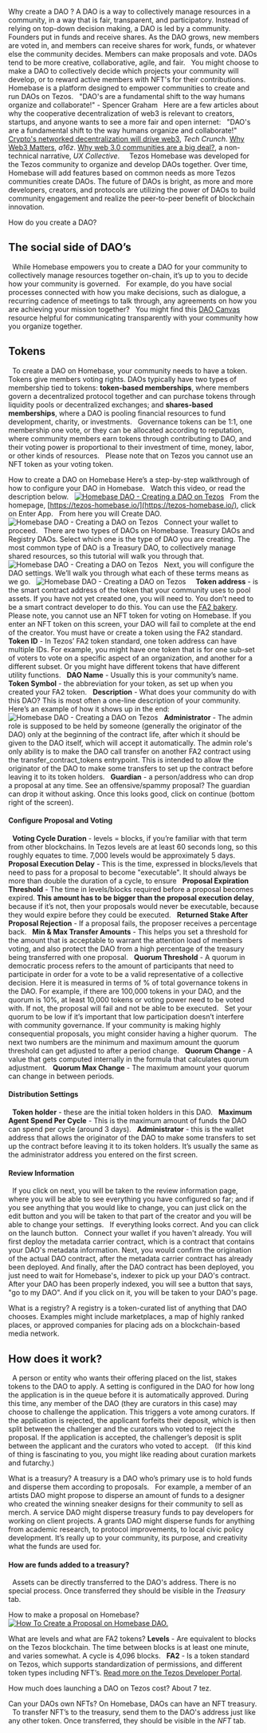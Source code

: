 <question>Why create a DAO ?<question>
<answer>
A DAO is a way to collectively manage resources in a community, in a way that is fair, transparent, and participatory. Instead of relying on top-down decision making, a DAO is led by a community. Founders put in funds and receive shares. As the DAO grows, new members are voted in, and members can receive shares for work, funds, or whatever else the community decides. Members can make proposals and vote. DAOs tend to be more creative, collaborative, agile, and fair.
&nbsp;
You might choose to make a DAO to collectively decide which projects your community will develop, or to reward active members with NFT's for their contributions. Homebase is a platform designed to empower communities to create and run DAOs on Tezos.
&nbsp;
"DAO's are a fundamental shift to the way humans organize and collaborate!" - Spencer Graham
&nbsp;
Here are a few articles about why the cooperative decentralization of web3 is relevant to creators, startups, and anyone wants to see a more fair and open internet:
&nbsp;
"DAO's are a fundamental shift to the way humans organize and collaborate!"
&nbsp;
[Crypto's networked decentralization will drive web3](https://techcrunch.com/2021/09/16/cryptos-networked-collaboration-will-drive-web-3-0/), _Tech Crunch_.
[Why Web3 Matters](https://future.a16z.com/why-web3-matters/), _a16z_.
[Why web 3.0 communities are a big deal?](https://uxdesign.cc/why-web-3-0-communities-are-a-big-deal-600c8e5013c3), a non-technical narrative, _UX Collective_.
&nbsp;
&nbsp;
Tezos Homebase was developed for the Tezos community to organize and develop DAOs together. Over time, Homebase will add features based on common needs as more Tezos communities create DAOs. The future of DAOs is bright, as more and more developers, creators, and protocols are utilizing the power of DAOs to build community engagement and realize the peer-to-peer benefit of blockchain innovation.
<answer>


<question>How do you create a DAO?<question>
<answer>
## **The social side of DAO’s**
&nbsp;
While Homebase empowers you to create a DAO for your community to collectively manage resources together on-chain, it’s up to you to decide how your community is governed.
&nbsp;
For example, do you have social processes connected with how you make decisions, such as dialogue, a recurring cadence of meetings to talk through, any agreements on how you are achieving your mission together?
&nbsp;
You might find this [DAO Canvas](https://github.com/DAOresearch/dao-canvas) resource helpful for communicating transparently with your community how you organize together.
&nbsp;
&nbsp;
## **Tokens**
&nbsp;
To create a DAO on Homebase, your community needs to have a token. Tokens give members voting rights. DAOs typically have two types of membership tied to tokens: **token-based memberships**, where members govern a decentralized protocol together and can purchase tokens through liquidity pools or decentralized exchanges; and **shares-based memberships**, where a DAO is pooling financial resources to fund development, charity, or investments.
&nbsp;
Governance tokens can be 1:1, one membership one vote, or they can be allocated according to reputation, where community members earn tokens through contributing to DAO, and their voting power is proportional to their investment of time, money, labor, or other kinds of resources.
&nbsp;
Please note that on Tezos you cannot use an NFT token as your voting token.
<answer>


<question>How to create a DAO on Homebase<question>
<answer>
Here’s a step-by-step walkthrough of how to configure your DAO in Homebase.
&nbsp;
Watch this video, or read the description below.
&nbsp;
[![Homebase DAO - Creating a DAO on Tezos](~local/how_to_create_dao_on_tezos.png)](https://www.youtube.com/watch?v=E15-zGGXwCc "Homebase DAO - Creating a DAO on Tezos")
&nbsp;
From the homepage, [https://tezos-homebase.io/](https://tezos-homebase.io/), click on Enter App.
&nbsp;
From here you will Create DAO.
&nbsp;
![Homebase DAO - Creating a DAO on Tezos](~local/dao_create.png)
&nbsp;
Connect your wallet to proceed. 
&nbsp;
There are two types of DAOs on Homebase. Treasury DAOs and Registry DAOs. Select which one is the type of DAO you are creating. The most common type of DAO is a Treasury DAO, to collectively manage shared resources, so this tutorial will walk you through that.
&nbsp;
![Homebase DAO - Creating a DAO on Tezos](~local/dao_select_template.png)
&nbsp;
Next, you will configure the DAO settings. We’ll walk you through what each of these terms means as we go.
&nbsp;
![Homebase DAO - Creating a DAO on Tezos](~local/dao_settings.png)
&nbsp;
&nbsp;
**Token address** - is the smart contract address of the token that your community uses to pool assets. If you have not yet created one, you will need to. You don’t need to be a smart contract developer to do this. You can use the [FA2 bakery](https://fa2-bakery.netlify.app/).
&nbsp;
Please note, you cannot use an NFT token for voting on Homebase. If you enter an NFT token on this screen, your DAO will fail to complete at the end of the creator. You must have or create a token using the FA2 standard.
&nbsp;
**Token ID** - In Tezos’ FA2 token standard, one token address can have multiple IDs. For example, you might have one token that is for one sub-set of voters to vote on a specific aspect of an organization, and another for a different subset. Or you might have different tokens that have different utility functions.
&nbsp;
**DAO Name** - Usually this is your community’s name.
&nbsp;
**Token Symbol** - the abbreviation for your token, as set up when you created your FA2 token.
&nbsp;
**Description** - What does your community do with this DAO? This is most often a one-line description of your community. Here’s an example of how it shows up in the end:
&nbsp;
![Homebase DAO - Creating a DAO on Tezos](~local/dao_description.png)
&nbsp;
**Administrator** - The admin role is supposed to be held by someone (generally the originator of the DAO) only at the beginning of the contract life, after which it should be given to the DAO itself, which will accept it automatically. The admin role's only ability is to make the DAO call transfer on another FA2 contract using the transfer_contract_tokens entrypoint. This is intended to allow the originator of the DAO to make some transfers to set up the contract before leaving it to its token holders.
&nbsp;
**Guardian** - a person/address who can drop a proposal at any time. See an offensive/spammy proposal? The guardian can drop it without asking. Once this looks good, click on continue (bottom right of the screen).
&nbsp;
&nbsp;
&nbsp;
#### **Configure Proposal and Voting**
&nbsp;
**Voting Cycle Duration** - levels = blocks, if you’re familiar with that term from other blockchains. In Tezos levels are at least 60 seconds long, so this roughly equates to time. 7,000 levels would be approximately 5 days.
&nbsp;
**Proposal Execution Delay** - This is the time, expressed in blocks/levels that need to pass for a proposal to become "executable". It should always be more than double the duration of a cycle, to ensure
&nbsp;
**Proposal Expiration Threshold** - The time in levels/blocks required before a proposal becomes expired. **This amount has to be bigger than the proposal execution delay**, because if it’s not, then your proposals would never be executable, because they would expire before they could be executed.
&nbsp;
**Returned Stake After Proposal Rejection** - If a proposal fails, the proposer receives a percentage back.
&nbsp;
**Min & Max Transfer Amounts** - This helps you set a threshold for the amount that is acceptable to warrant the attention load of members voting, and also protect the DAO from a high percentage of the treasury being transferred with one proposal.
&nbsp;
**Quorum Threshold** - A quorum in democratic process refers to the amount of participants that need to participate in order for a vote to be a valid representative of a collective decision. Here it is measured in terms of % of total governance tokens in the DAO. For example, if there are 100,000 tokens in your DAO, and the quorum is 10%, at least 10,000 tokens or voting power need to be voted with. If not, the proposal will fail and not be able to be executed.
&nbsp;
Set your quorum to be low if it’s important that low participation doesn’t interfere with community governance. If your community is making highly consequential proposals, you might consider having a higher quorum.
&nbsp;
The next two numbers are the minimum and maximum amount the quorum threshold can get adjusted to after a period change. 
&nbsp;
**Quorum Change** - A value that gets computed internally in the formula that calculates quorum adjustment.
&nbsp;
**Quorum Max Change** - The maximum amount your quorum can change in between periods.
&nbsp;
&nbsp;
&nbsp;
#### **Distribution Settings**
&nbsp;
**Token holder** - these are the initial token holders in this DAO.
&nbsp;
**Maximum Agent Spend Per Cycle** - This is the maximum amount of funds the DAO can spend per cycle (around 3 days).
&nbsp;
**Administrator** - this is the wallet address that allows the originator of the DAO to make some transfers to set up the contract before leaving it to its token holders. It’s usually the same as the administrator address you entered on the first screen.
&nbsp;
&nbsp;
&nbsp;
#### **Review Information**
&nbsp;
If you click on next, you will be taken to the review information page, where you will be able to see everything you have configured so far; and if you see anything that you would like to change, you can just click on the edit button and you will be taken to that part of the creator and you will be able to change your settings. 
&nbsp;
If everything looks correct. And you can click on the launch button.
&nbsp;
Connect your wallet if you haven't already. You will first deploy the metadata carrier contract, which is a contract that contains your DAO's metadata information. Next, you would confirm the origination of the actual DAO contract, after the metadata carrier contract has already been deployed. And finally, after the DAO contract has been deployed, you just need to wait for Homebase's, indexer to pick up your DAO's contract.
&nbsp;
After your DAO has been properly indexed, you will see a button that says, "go to my DAO". And if you click on it, you will be taken to your DAO's page.
<answer>


<question>What is a registry?<question>
<answer>
A registry is a token-curated list of anything that DAO chooses. Examples might include marketplaces, a map of highly ranked places, or approved companies for placing ads on a blockchain-based media network. 
&nbsp;
&nbsp;
## **How does it work?**
&nbsp;
A person or entity who wants their offering placed on the list, stakes tokens to the DAO to apply. A setting is configured in the DAO for how long the application is in the queue before it is automatically approved. During this time, any member of the DAO (they are curators in this case) may choose to challenge the application. This triggers a vote among curators. If the application is rejected, the applicant forfeits their deposit, which is then split between the challenger and the curators who voted to reject the proposal. If the application is accepted, the challenger’s deposit is split between the applicant and the curators who voted to accept.
&nbsp;
(If this kind of thing is fascinating to you, you might like reading about curation markets and futarchy.)
<answer>


<question>What is a treasury?<question>
<answer>
A treasury is a DAO who’s primary use is to hold funds and disperse them according to proposals.
&nbsp;
For example, a member of an artists DAO might propose to disperse an amount of funds to a designer who created the winning sneaker designs for their community to sell as merch. A service DAO might disperse treasury funds to pay developers for working on client projects. A grants DAO might disperse funds for anything from academic research, to protocol improvements, to local civic policy development. It’s really up to your community, its purpose, and creativity what the funds are used for.
&nbsp;
&nbsp;
#### **How are funds added to a treasury?**
&nbsp;
Assets can be directly transferred to the DAO's address. There is no special process. Once transferred they should be visible in the *Treasury* tab.
<answer>


<question>How to make a proposal on Homebase?<question>
<answer>
[![How To Create a Proposal on Homebase DAO.](~local/dao_how_to_create_a_proposal_on_tezos.png)](https://www.youtube.com/watch?v=auFUekD-5iM "How To Create a Proposal on Homebase DAO.")
&nbsp;
<answer>


<question>What are levels and what are FA2 tokens?<question>
<answer>
**Levels** - Are equivalent to blocks on the Tezos blockchain. The time between blocks is at least one minute, and varies somewhat. A cycle is 4,096 blocks.
&nbsp;
**FA2** - Is a token standard on Tezos, which supports standardization of permissions, and different token types including NFT’s. [Read more on the Tezos Developer Portal](https://tezos.b9lab.com/fa2). 
<answer>


<question>How much does launching a DAO on Tezos cost?<question>
<answer>About 7 tez.<answer>


<question>Can your DAOs own NFTs?<question>
<answer>
On Homebase, DAOs can have an NFT treasury.
&nbsp;
To transfer NFT’s to the treasury, send them to the DAO's address just like any other token. Once transferred, they should be visible in the *NFT* tab.
<answer>
